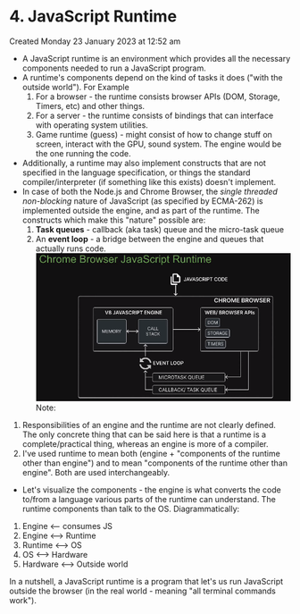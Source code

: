 # 4. JavaScript Runtime
Created Monday 23 January 2023 at 12:52 am

- A JavaScript runtime is an environment which provides all the necessary components needed to run a JavaScript program.
- A runtime's components depend on the kind of tasks it does ("with the outside world"). For Example
	1. For a browser - the runtime consists browser APIs (DOM, Storage, Timers, etc) and other things.
	2. For a server - the runtime consists of bindings that can interface with operating system utilities.
	3. Game runtime (guess) - might consist of how to change stuff on screen, interact with the GPU, sound system. The engine would be the one running the code.
- Additionally, a runtime may also implement constructs that are not specified in the language specification, or things the standard compiler/interpreter (if something like this exists) doesn't implement.
- In case of both the Node.js and Chrome Browser, the *single threaded non-blocking* nature of JavaScript (as specified by ECMA-262) is implemented outside the engine, and as part of the runtime. The constructs which make this "nature" possible are:
	1. **Task queues** - callback (aka task) queue and the micro-task queue
	2. An **event loop** - a bridge between the engine and queues that actually runs code.
![](assets/4_JavaScript_Runtime-image-1.png)
Note:
1. Responsibilities of an engine and the runtime are not clearly defined. The only concrete thing that can be said here is that a runtime is a complete/practical thing, whereas an engine is more of a compiler.
2. I've used runtime to mean both (engine + "components of the runtime other than engine") and to mean "components of the runtime other than engine". Both are used interchangeably.

- Let's visualize the components - the engine is what converts the code to/from a language various parts of the runtime can understand. The runtime components than talk to the OS. Diagrammatically:
1. Engine <-- consumes JS
2. Engine <--> Runtime
3. Runtime <--> OS
4. OS <--> Hardware
5. Hardware <--> Outside world

In a nutshell, a JavaScript runtime is a program that let's us run JavaScript outside the browser (in the real world - meaning "all terminal commands work").
